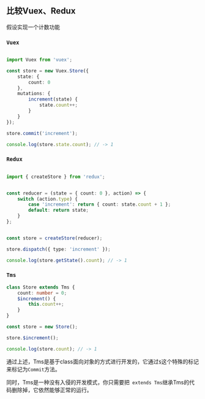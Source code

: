 ## 比较Vuex、Redux
假设实现一个计数功能  

### `Vuex`
```typescript

import Vuex from 'vuex';

const store = new Vuex.Store({
    state: {
        count: 0
    },
    mutations: {
        increment(state) {
            state.count++;
        }
    }
});

store.commit('increment');

console.log(store.state.count); // -> 1

```
### `Redux`
```typescript

import { createStore } from 'redux';


const reducer = (state = { count: 0 }, action) => {
    switch (action.type) {
        case 'increment': return { count: state.count + 1 };
        default: return state;
    }
};


const store = createStore(reducer);

store.dispatch({ type: 'increment' });

console.log(store.getState().count); // -> 1

```
### `Tms`
```typescript
class Store extends Tms {
    count: number = 0;
    $increment() {
        this.count++;
    }
}

const store = new Store();

store.$increment();

console.log(store.count); // -> 1
```
通过上述，Tms是基于class面向对象的方式进行开发的，它通过`$`这个特殊的标记来标记为`Commit`方法。

同时，Tms是一种没有入侵的开发模式，你只需要把` extends Tms`继承Tms的代码删除掉，它依然能够正常的运行。
